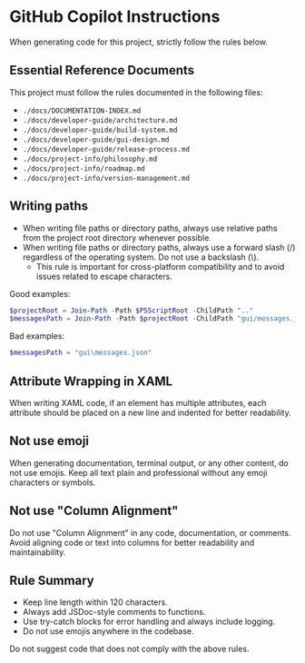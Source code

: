 # GitHub Copilot Instructions

When generating code for this project, strictly follow the rules below.

## Essential Reference Documents

This project must follow the rules documented in the following files:

- `./docs/DOCUMENTATION-INDEX.md`
- `./docs/developer-guide/architecture.md`
- `./docs/developer-guide/build-system.md`
- `./docs/developer-guide/gui-design.md`
- `./docs/developer-guide/release-process.md`
- `./docs/project-info/philosophy.md`
- `./docs/project-info/roadmap.md`
- `./docs/project-info/version-management.md`

## Writing paths

- When writing file paths or directory paths, always use relative paths from the project root directory whenever possible.
- When writing file paths or directory paths, always use a forward slash (/) regardless of the operating system. Do not use a backslash (\\).
    - This rule is important for cross-platform compatibility and to avoid issues related to escape characters.

Good examples:

```powershell
$projectRoot = Join-Path -Path $PSScriptRoot -ChildPath ".."
$messagesPath = Join-Path -Path $projectRoot -ChildPath "gui/messages.json"
```

Bad examples:

```powershell
$messagesPath = "gui\messages.json"
```

## Attribute Wrapping in XAML

When writing XAML code, if an element has multiple attributes, each attribute should be placed on a new line and indented for better readability.

## Not use emoji

When generating documentation, terminal output, or any other content, do not use emojis. Keep all text plain and professional without any emoji characters or symbols.

## Not use "Column Alignment"

Do not use "Column Alignment" in any code, documentation, or comments. Avoid aligning code or text into columns for better readability and maintainability.

## Rule Summary

- Keep line length within 120 characters.
- Always add JSDoc-style comments to functions.
- Use try-catch blocks for error handling and always include logging.
- Do not use emojis anywhere in the codebase.

Do not suggest code that does not comply with the above rules.
